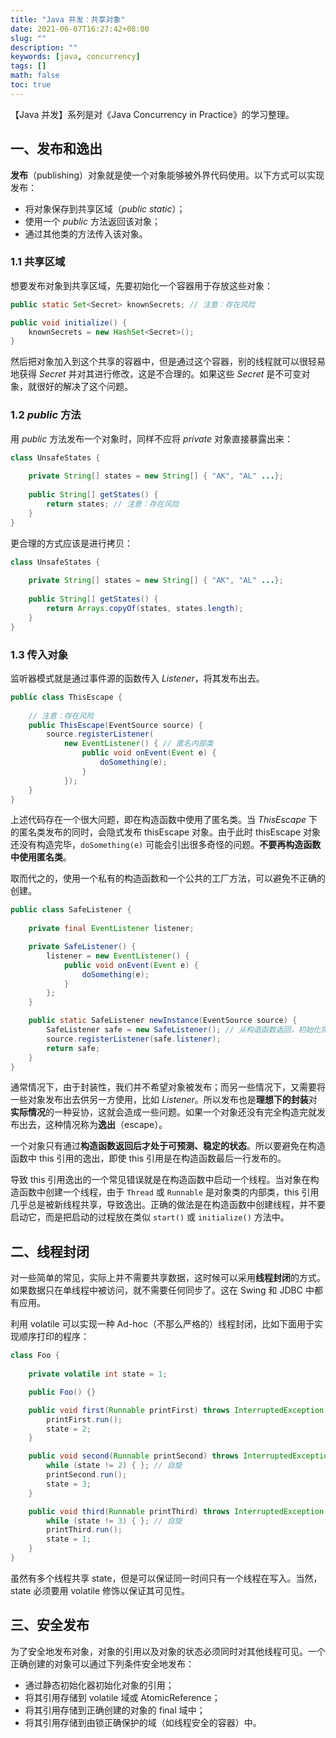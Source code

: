 ```yaml
---
title: "Java 并发：共享对象"
date: 2021-06-07T16:27:42+08:00
slug: ""
description: ""
keywords: [java, concurrency]
tags: []
math: false
toc: true
---
```


【Java 并发】系列是对《Java Concurrency in Practice》的学习整理。

## 一、发布和逸出

**发布**（publishing）对象就是使一个对象能够被外界代码使用。以下方式可以实现发布：

* 将对象保存到共享区域（*public static*）；
* 使用一个 *public* 方法返回该对象；
* 通过其他类的方法传入该对象。

### 1.1 共享区域

想要发布对象到共享区域，先要初始化一个容器用于存放这些对象：

```java
public static Set<Secret> knownSecrets; // 注意：存在风险

public void initialize() { 
    knownSecrets = new HashSet<Secret>();
}
```

然后把对象加入到这个共享的容器中，但是通过这个容器，别的线程就可以很轻易地获得 *Secret* 并对其进行修改，这是不合理的。如果这些 *Secret* 是不可变对象，就很好的解决了这个问题。

### 1.2  *public* 方法

用 *public* 方法发布一个对象时，同样不应将 *private* 对象直接暴露出来：

```java
class UnsafeStates { 
    
    private String[] states = new String[] { "AK", "AL" ...}; 
    
    public String[] getStates() { 
        return states; // 注意：存在风险
    } 
}
```

更合理的方式应该是进行拷贝：

```java
class UnsafeStates { 
    
    private String[] states = new String[] { "AK", "AL" ...}; 
    
    public String[] getStates() { 
        return Arrays.copyOf(states, states.length); 
    } 
}
```

### 1.3 传入对象

监听器模式就是通过事件源的函数传入 *Listener*，将其发布出去。

```java
public class ThisEscape { 
    
    // 注意：存在风险
    public ThisEscape(EventSource source) { 
        source.registerListener( 
            new EventListener() { // 匿名内部类
            	public void onEvent(Event e) { 
                	doSomething(e);
				} 
        	}); 
    } 
}
```

上述代码存在一个很大问题，即在构造函数中使用了匿名类。当 *ThisEscape* 下的匿名类发布的同时，会隐式发布 thisEscape 对象。由于此时 thisEscape 对象还没有构造完毕，`doSomething(e)` 可能会引出很多奇怪的问题。**不要再构造函数中使用匿名类**。

取而代之的，使用一个私有的构造函数和一个公共的工厂方法，可以避免不正确的创建。

```java
public class SafeListener { 
    
    private final EventListener listener;

    private SafeListener() { 
        listener = new EventListener() { 
            public void onEvent(Event e) { 
                doSomething(e);
            } 
        }; 
    }

    public static SafeListener newInstance(EventSource source) { 
        SafeListener safe = new SafeListener(); // 从构造函数返回，初始化完毕
        source.registerListener(safe.listener); 
        return safe;
    } 
}
```

通常情况下，由于封装性，我们并不希望对象被发布；而另一些情况下，又需要将一些对象发布出去供另一方使用，比如 *Listener*。所以发布也是**理想下的封装**对**实际情况**的一种妥协，这就会造成一些问题。如果一个对象还没有完全构造完就发布出去，这种情况称为**逸出**（escape）。

一个对象只有通过**构造函数返回后才处于可预测、稳定的状态**。所以要避免在构造函数中 this 引用的逸出，即使 this 引用是在构造函数最后一行发布的。

导致 this 引用逸出的一个常见错误就是在构造函数中启动一个线程。当对象在构造函数中创建一个线程，由于 `Thread` 或 `Runnable` 是对象类的内部类，this 引用几乎总是被新线程共享，导致逸出。正确的做法是在构造函数中创建线程，并不要启动它，而是把启动的过程放在类似 `start()` 或 `initialize()` 方法中。

## 二、线程封闭

对一些简单的常见，实际上并不需要共享数据，这时候可以采用**线程封闭**的方式。如果数据只在单线程中被访问，就不需要任何同步了。这在 Swing 和 JDBC 中都有应用。

利用 volatile 可以实现一种 Ad-hoc（不那么严格的）线程封闭，比如下面用于实现顺序打印的程序：

```java
class Foo {
    
    private volatile int state = 1;

    public Foo() {}

    public void first(Runnable printFirst) throws InterruptedException {
        printFirst.run();
        state = 2;
    }

    public void second(Runnable printSecond) throws InterruptedException {
        while (state != 2) { }; // 自旋
        printSecond.run();
        state = 3;
    }

    public void third(Runnable printThird) throws InterruptedException {
        while (state != 3) { }; // 自旋
        printThird.run();
        state = 1;
    }
}
```

虽然有多个线程共享 state，但是可以保证同一时间只有一个线程在写入。当然，state 必须要用 volatile 修饰以保证其可见性。

## 三、安全发布

为了安全地发布对象，对象的引用以及对象的状态必须同时对其他线程可见。一个正确创建的对象可以通过下列条件安全地发布：

* 通过静态初始化器初始化对象的引用；
* 将其引用存储到 volatile 域或 AtomicReference；
* 将其引用存储到正确创建的对象的 final 域中；
* 将其引用存储到由锁正确保护的域（如线程安全的容器）中。

